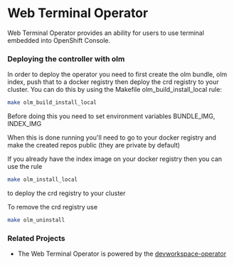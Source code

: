 # Web Terminal Operator

Web Terminal Operator provides an ability for users to use terminal embedded into OpenShift Console.

### Deploying the controller with olm
In order to deploy the operator you need to first create the olm bundle, olm index, push that to a docker registry then deploy the crd registry to your cluster.
You can do this by using the Makefile olm_build_install_local rule:
```bash
make olm_build_install_local
```
Before doing this you need to set environment variables BUNDLE_IMG, INDEX_IMG

When this is done running you'll need to go to your docker registry and make the created repos public (they are private by default)

If you already have the index image on your docker registry then you can use the rule
```bash
make olm_install_local
```
to deploy the crd registry to your cluster

To remove the crd registry use
```bash
make olm_uninstall
```

### Related Projects
- The Web Terminal Operator is powered by the [devworkspace-operator](https://github.com/devfile/devworkspace-operator)

